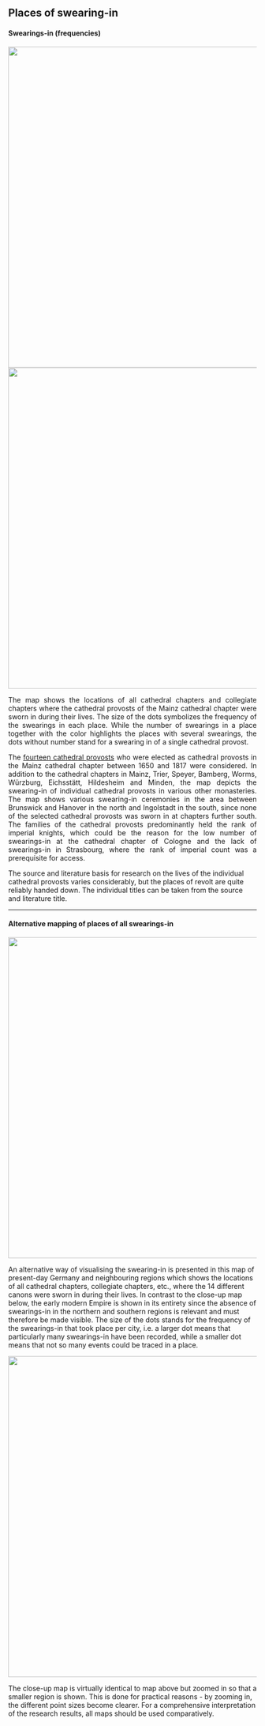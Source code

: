 <h2>Places of swearing-in</h2>

<h4>Swearings-in (frequencies)</h4>

<img src="./maps/Häufigkeit der Aufschwörungsorte mit Ortsnamen.png" width="650px" align="center"/>
<img src="./maps/Häufigkeit der Aufschwörungsorte ohne Ortsname.png" width="650px" align="center"/>

<p align="justify">The map shows the locations of all cathedral chapters and collegiate chapters where the cathedral provosts of the Mainz cathedral 
chapter were sworn in during their lives. The size of the dots symbolizes the frequency of the swearings in each place. While the number of swearings 
in a place together with the color highlights the places with several swearings, the dots without number stand for a swearing in of a single cathedral provost.</p>

<p align="justify">The <a href="/information_EN.html">fourteen cathedral provosts</a> who were elected as cathedral provosts in the Mainz cathedral chapter between 1650 and 1817 were considered. In addition to the cathedral chapters in Mainz, Trier, Speyer, Bamberg, Worms, Würzburg, Eichsstätt, Hildesheim and Minden, the map depicts the swearing-in 
of individual cathedral provosts in various other monasteries. The map shows various swearing-in ceremonies in the area between Brunswick and Hanover in the 
north and Ingolstadt in the south, since none of the selected cathedral provosts was sworn in at chapters further south. The families of the 
cathedral provosts predominantly held the rank of imperial knights, which could be the reason for the low number of swearings-in at the cathedral chapter of 
Cologne and the lack of swearings-in in Strasbourg, where the rank of imperial count was a prerequisite for access.</p>

<p>The source and literature basis for research on the lives of the individual cathedral provosts varies considerably, but the places of revolt are quite reliably handed down. The individual titles can be taken from the source and literature title.</p>

<hr>

<h4>Alternative mapping of places of all swearings-in</h4>

<img src="./maps/Domherren_Aufschwörungsorte_Ausschnitt Deutschland.png" width="650px" align="center"/>

<p>An alternative way of visualising the swearing-in is presented in this map of present-day Germany and neighbouring regions which shows the locations of all cathedral chapters, collegiate chapters, etc., where the 14 different canons were sworn in during their lives. In contrast to the close-up map below, the early modern Empire is shown in its entirety since the absence of swearings-in in the northern and southern regions is relevant and must therefore be made visible. The size of the dots stands for the frequency of the swearings-in that took place per city, i.e. a larger dot means that particularly many swearings-in have been recorded, while a smaller dot means that not so many events could be traced in a place.</p>

<img src="./maps/Domherren_Aufschwörungsorte.png" width="650px" align="center"/>
 
<p>The close-up map is virtually identical to map above but zoomed in so that a smaller region is shown. This is done for practical reasons - by zooming in, the different point sizes become clearer. For a comprehensive interpretation of the research results, all maps should be used comparatively.</p>



